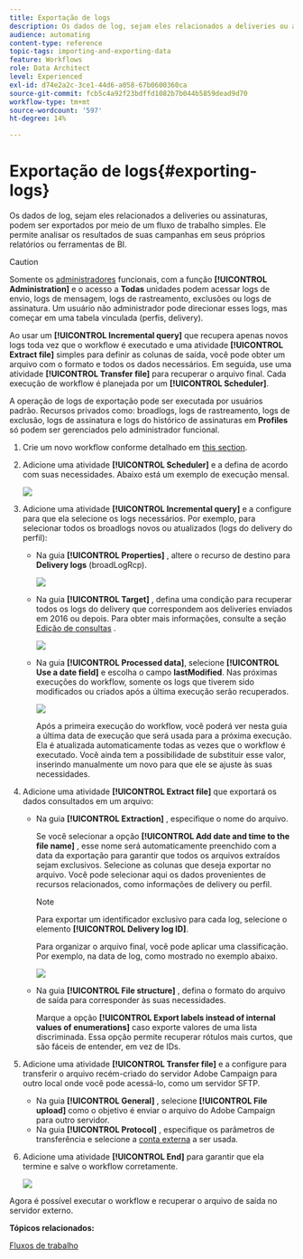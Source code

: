 ```yaml
---
title: Exportação de logs
description: Os dados de log, sejam eles relacionados a deliveries ou assinaturas, podem ser exportados por meio de um fluxo de trabalho simples.
audience: automating
content-type: reference
topic-tags: importing-and-exporting-data
feature: Workflows
role: Data Architect
level: Experienced
exl-id: d74e2a2c-3ce1-44d6-a058-67b0600360ca
source-git-commit: fcb5c4a92f23bdffd1082b7b044b5859dead9d70
workflow-type: tm+mt
source-wordcount: '597'
ht-degree: 14%

---
```


# Exportação de logs{#exporting-logs}

Os dados de log, sejam eles relacionados a deliveries ou assinaturas, podem ser exportados por meio de um fluxo de trabalho simples. Ele permite analisar os resultados de suas campanhas em seus próprios relatórios ou ferramentas de BI.

>[!CAUTION]
>
>Somente os [administradores](../../administration/using/users-management.md#functional-administrators) funcionais, com a função **[!UICONTROL Administration]** e o acesso a **Todas** unidades podem acessar logs de envio, logs de mensagem, logs de rastreamento, exclusões ou logs de assinatura. Um usuário não administrador pode direcionar esses logs, mas começar em uma tabela vinculada (perfis, delivery).

Ao usar um **[!UICONTROL Incremental query]** que recupera apenas novos logs toda vez que o workflow é executado e uma atividade **[!UICONTROL Extract file]** simples para definir as colunas de saída, você pode obter um arquivo com o formato e todos os dados necessários. Em seguida, use uma atividade **[!UICONTROL Transfer file]** para recuperar o arquivo final. Cada execução de workflow é planejada por um **[!UICONTROL Scheduler]**.

A operação de logs de exportação pode ser executada por usuários padrão. Recursos privados como: broadlogs, logs de rastreamento, logs de exclusão, logs de assinatura e logs do histórico de assinaturas em **Profiles** só podem ser gerenciados pelo administrador funcional.

1. Crie um novo workflow conforme detalhado em [this section](../../automating/using/building-a-workflow.md#creating-a-workflow).
1. Adicione uma atividade **[!UICONTROL Scheduler]** e a defina de acordo com suas necessidades. Abaixo está um exemplo de execução mensal.

   ![](assets/export_logs_scheduler.png)

1. Adicione uma atividade **[!UICONTROL Incremental query]** e a configure para que ela selecione os logs necessários. Por exemplo, para selecionar todos os broadlogs novos ou atualizados (logs do delivery do perfil):

   * Na guia **[!UICONTROL Properties]** , altere o recurso de destino para **Delivery logs** (broadLogRcp).

      ![](assets/export_logs_query_properties.png)

   * Na guia **[!UICONTROL Target]** , defina uma condição para recuperar todos os logs do delivery que correspondem aos deliveries enviados em 2016 ou depois. Para obter mais informações, consulte a seção [Edição de consultas](../../automating/using/editing-queries.md#creating-queries) .

      ![](assets/export_logs_query_target.png)

   * Na guia **[!UICONTROL Processed data]**, selecione **[!UICONTROL Use a date field]** e escolha o campo **lastModified**. Nas próximas execuções do workflow, somente os logs que tiverem sido modificados ou criados após a última execução serão recuperados.

      ![](assets/export_logs_query_processeddata.png)

      Após a primeira execução do workflow, você poderá ver nesta guia a última data de execução que será usada para a próxima execução. Ela é atualizada automaticamente todas as vezes que o workflow é executado. Você ainda tem a possibilidade de substituir esse valor, inserindo manualmente um novo para que ele se ajuste às suas necessidades.

1. Adicione uma atividade **[!UICONTROL Extract file]** que exportará os dados consultados em um arquivo:

   * Na guia **[!UICONTROL Extraction]** , especifique o nome do arquivo.

      Se você selecionar a opção **[!UICONTROL Add date and time to the file name]** , esse nome será automaticamente preenchido com a data da exportação para garantir que todos os arquivos extraídos sejam exclusivos. Selecione as colunas que deseja exportar no arquivo. Você pode selecionar aqui os dados provenientes de recursos relacionados, como informações de delivery ou perfil.

      >[!NOTE]
      >
      >Para exportar um identificador exclusivo para cada log, selecione o elemento **[!UICONTROL Delivery log ID]**.

      Para organizar o arquivo final, você pode aplicar uma classificação. Por exemplo, na data de log, como mostrado no exemplo abaixo.

      ![](assets/export_logs_extractfile_extraction.png)

   * Na guia **[!UICONTROL File structure]** , defina o formato do arquivo de saída para corresponder às suas necessidades.

      Marque a opção **[!UICONTROL Export labels instead of internal values of enumerations]** caso exporte valores de uma lista discriminada. Essa opção permite recuperar rótulos mais curtos, que são fáceis de entender, em vez de IDs.

1. Adicione uma atividade **[!UICONTROL Transfer file]** e a configure para transferir o arquivo recém-criado do servidor Adobe Campaign para outro local onde você pode acessá-lo, como um servidor SFTP.

   * Na guia **[!UICONTROL General]** , selecione **[!UICONTROL File upload]** como o objetivo é enviar o arquivo do Adobe Campaign para outro servidor.
   * Na guia **[!UICONTROL Protocol]** , especifique os parâmetros de transferência e selecione a [conta externa](../../administration/using/external-accounts.md#creating-an-external-account) a ser usada.

1. Adicione uma atividade **[!UICONTROL End]** para garantir que ela termine e salve o workflow corretamente.

   ![](assets/export_logs_example_workflow.png)

Agora é possível executar o workflow e recuperar o arquivo de saída no servidor externo.

**Tópicos relacionados:**

[Fluxos de trabalho](../../automating/using/get-started-workflows.md)
